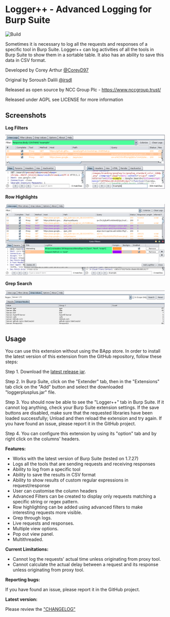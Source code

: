 Logger++ - Advanced Logging for Burp Suite
=======================
![Build](https://github.com/nccgroup/LoggerPlusPlus/workflows/Java%20CI%20with%20Gradle/badge.svg)

Sometimes it is necessary to log all the requests and responses of a specific tool in Burp Suite. Logger++ can log activities of all the tools in Burp Suite to show them in a sortable table. It also has an ability to save this data in CSV format.

Developed by Corey Arthur [@CoreyD97](https://twitter.com/CoreyD97)

Original by Soroush Dalili [@irsdl](https://twitter.com/irsdl)

Released as open source by NCC Group Plc - https://www.nccgroup.trust/

Released under AGPL see LICENSE for more information

Screenshots
----------------------

<b>Log Filters</b>

![Log Filters](images/filters.png)

<b>Row Highlights</b>

![Row Highlights](images/colorfilters.png)

<b>Grep Search</b>

![Grep Panel](images/grep.png)


Usage
----
You can use this extension without using the BApp store. In order to install the latest version of this extension from the GitHub repository, follow these steps:

Step 1. Download the [latest release jar](https://github.com/nccgroup/LoggerPlusPlus/releases/latest).

Step 2. In Burp Suite, click on the "Extender" tab, then in the "Extensions" tab click on the "Add" button and select the downloaded "loggerplusplus.jar" file.

Step 3. You should now be able to see the "Logger++" tab in Burp Suite. If it cannot log anything, check your Burp Suite extension settings. If the save buttons are disabled, make sure that the requested libraries have been loaded successfully; Unload and then reload the extension and try again. If you have found an issue, please report it in the GitHub project.

Step 4. You can configure this extension by using its "option" tab and by right click on the columns' headers.


<b>Features:</b>

- Works with the latest version of Burp Suite (tested on 1.7.27)
- Logs all the tools that are sending requests and receiving responses
- Ability to log from a specific tool
- Ability to save the results in CSV format
- Ability to show results of custom regular expressions in request/response
- User can customise the column headers
- Advanced Filters can be created to display only requests matching a specific string or regex pattern.
- Row highlighting can be added using advanced filters to make interesting requests more visible.
- Grep through logs.
- Live requests and responses.
- Multiple view options.
- Pop out view panel.
- Multithreaded.

<b>Current Limitations:</b>

- Cannot log the requests' actual time unless originating from proxy tool.
- Cannot calculate the actual delay between a request and its response unless originating from proxy tool.

<b>Reporting bugs:</b>

If you have found an issue, please report it in the GitHub project.

<b>Latest version:</b>

Please review the ["CHANGELOG"](CHANGELOG)

